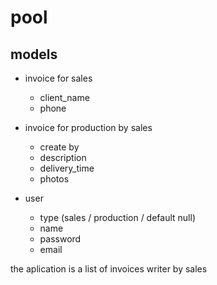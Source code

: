 # pool

## models

- invoice for sales
    + client_name
    + phone

- invoice for production by sales
    + create by
    + description
    + delivery_time
    + photos

- user
    + type (sales / production / default null)
    + name
    + password
    + email

the aplication is a list of invoices writer by sales

